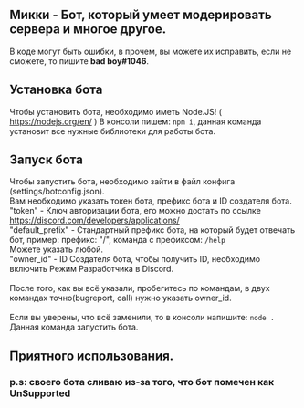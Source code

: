 ## Микки - Бот, который умеет модерировать сервера и многое другое.
В коде могут быть ошибки, в прочем, вы можете их исправить, если не сможете, то пишите **bad boy#1046**.
## Установка бота
Чтобы установить бота, необходимо иметь Node.JS! ( https://nodejs.org/en/ )
В консоли пишем: `npm i`, данная команда установит все нужные библиотеки для работы бота.
## Запуск бота
Чтобы запустить бота, необходимо зайти в файл конфига (settings/botconfig.json).
<br>Вам необходимо указать токен бота, префикс бота и ID создателя бота.
<br>"token" - Ключ авторизации бота, его можно достать по ссылке https://discord.com/developers/applications/
<br>"default_prefix" - Стандартный префикс бота, на который будет отвечать бот, пример: префикс: "/", команда с префиксом: `/help`
<br>Можете указать любой.
<br>"owner_id" - ID Создателя бота, чтобы получить ID, необходимо включить Режим Разработчика в Discord.
<br><br>После того, как вы всё указали, пробегитесь по командам, в двух командах точно(bugreport, call) нужно указать owner_id.
<br><br>Если вы уверены, что всё заменили, то в консоли напишите: `node .`
<br>Данная команда запустить бота.

## Приятного использования.
### p.s: своего бота сливаю из-за того, что бот помечен как UnSupported
